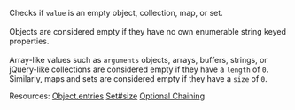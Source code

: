 Checks if <code>value</code> is an empty object, collection, map, or set.<br><br>Objects are considered empty if they have no own enumerable string keyed properties.<br><br>Array-like values such as <code>arguments</code> objects, arrays, buffers, strings, or jQuery-like collections are considered empty if they have a <code>length</code> of <code>0</code>. Similarly, maps and sets are considered empty if they have a <code>size</code> of <code>0</code>.

Resources: [Object.entries](https://developer.mozilla.org/docs/Web/JavaScript/Reference/Global_Objects/Object/entries) [Set#size](https://developer.mozilla.org/docs/Web/JavaScript/Reference/Global_Objects/Set/size) [Optional Chaining](https://developer.mozilla.org/docs/Web/JavaScript/Reference/Operators/Optional_chaining)
